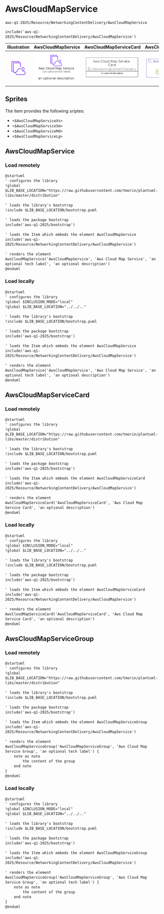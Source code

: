 # AwsCloudMapService


```text
aws-q1-2025/Resource/NetworkingContentDelivery/AwsCloudMapService
```

```text
include('aws-q1-2025/Resource/NetworkingContentDelivery/AwsCloudMapService')
```



| Illustration | AwsCloudMapService | AwsCloudMapServiceCard | AwsCloudMapServiceGroup |
| :---: | :---: | :---: | :---: |
| ![illustration for Illustration](../../../aws-q1-2025/Resource/NetworkingContentDelivery/AwsCloudMapService.png) | ![illustration for AwsCloudMapService](../../../aws-q1-2025/Resource/NetworkingContentDelivery/AwsCloudMapService.Local.png) | ![illustration for AwsCloudMapServiceCard](../../../aws-q1-2025/Resource/NetworkingContentDelivery/AwsCloudMapServiceCard.Local.png) | ![illustration for AwsCloudMapServiceGroup](../../../aws-q1-2025/Resource/NetworkingContentDelivery/AwsCloudMapServiceGroup.Local.png) |



## Sprites
The item provides the following sriptes:

- `<$AwsCloudMapServiceXs>`
- `<$AwsCloudMapServiceSm>`
- `<$AwsCloudMapServiceMd>`
- `<$AwsCloudMapServiceLg>`





## AwsCloudMapService

### Load remotely
```plantuml
@startuml
' configures the library
!global $LIB_BASE_LOCATION="https://raw.githubusercontent.com/tmorin/plantuml-libs/master/distribution"

' loads the library's bootstrap
!include $LIB_BASE_LOCATION/bootstrap.puml

' loads the package bootstrap
include('aws-q1-2025/bootstrap')

' loads the Item which embeds the element AwsCloudMapService
include('aws-q1-2025/Resource/NetworkingContentDelivery/AwsCloudMapService')

' renders the element
AwsCloudMapService('AwsCloudMapService', 'Aws Cloud Map Service', 'an optional tech label', 'an optional description')
@enduml
```

### Load locally
```plantuml
@startuml
' configures the library
!global $INCLUSION_MODE="local"
!global $LIB_BASE_LOCATION="../../.."

' loads the library's bootstrap
!include $LIB_BASE_LOCATION/bootstrap.puml

' loads the package bootstrap
include('aws-q1-2025/bootstrap')

' loads the Item which embeds the element AwsCloudMapService
include('aws-q1-2025/Resource/NetworkingContentDelivery/AwsCloudMapService')

' renders the element
AwsCloudMapService('AwsCloudMapService', 'Aws Cloud Map Service', 'an optional tech label', 'an optional description')
@enduml
```

## AwsCloudMapServiceCard

### Load remotely
```plantuml
@startuml
' configures the library
!global $LIB_BASE_LOCATION="https://raw.githubusercontent.com/tmorin/plantuml-libs/master/distribution"

' loads the library's bootstrap
!include $LIB_BASE_LOCATION/bootstrap.puml

' loads the package bootstrap
include('aws-q1-2025/bootstrap')

' loads the Item which embeds the element AwsCloudMapServiceCard
include('aws-q1-2025/Resource/NetworkingContentDelivery/AwsCloudMapService')

' renders the element
AwsCloudMapServiceCard('AwsCloudMapServiceCard', 'Aws Cloud Map Service Card', 'an optional description')
@enduml
```

### Load locally
```plantuml
@startuml
' configures the library
!global $INCLUSION_MODE="local"
!global $LIB_BASE_LOCATION="../../.."

' loads the library's bootstrap
!include $LIB_BASE_LOCATION/bootstrap.puml

' loads the package bootstrap
include('aws-q1-2025/bootstrap')

' loads the Item which embeds the element AwsCloudMapServiceCard
include('aws-q1-2025/Resource/NetworkingContentDelivery/AwsCloudMapService')

' renders the element
AwsCloudMapServiceCard('AwsCloudMapServiceCard', 'Aws Cloud Map Service Card', 'an optional description')
@enduml
```

## AwsCloudMapServiceGroup

### Load remotely
```plantuml
@startuml
' configures the library
!global $LIB_BASE_LOCATION="https://raw.githubusercontent.com/tmorin/plantuml-libs/master/distribution"

' loads the library's bootstrap
!include $LIB_BASE_LOCATION/bootstrap.puml

' loads the package bootstrap
include('aws-q1-2025/bootstrap')

' loads the Item which embeds the element AwsCloudMapServiceGroup
include('aws-q1-2025/Resource/NetworkingContentDelivery/AwsCloudMapService')

' renders the element
AwsCloudMapServiceGroup('AwsCloudMapServiceGroup', 'Aws Cloud Map Service Group', 'an optional tech label') {
    note as note
        the content of the group
    end note
}
@enduml
```

### Load locally
```plantuml
@startuml
' configures the library
!global $INCLUSION_MODE="local"
!global $LIB_BASE_LOCATION="../../.."

' loads the library's bootstrap
!include $LIB_BASE_LOCATION/bootstrap.puml

' loads the package bootstrap
include('aws-q1-2025/bootstrap')

' loads the Item which embeds the element AwsCloudMapServiceGroup
include('aws-q1-2025/Resource/NetworkingContentDelivery/AwsCloudMapService')

' renders the element
AwsCloudMapServiceGroup('AwsCloudMapServiceGroup', 'Aws Cloud Map Service Group', 'an optional tech label') {
    note as note
        the content of the group
    end note
}
@enduml
```

